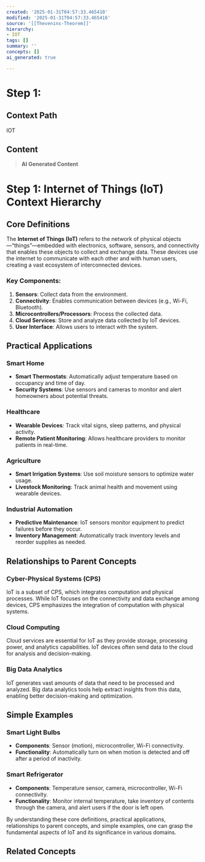 ```yaml
---
created: '2025-01-31T04:57:33.465410'
modified: '2025-01-31T04:57:33.465416'
source: '[[Thevenins-Theorem]]'
hierarchy:
- IOT
tags: []
summary: ''
concepts: []
ai_generated: true

---
```


# Step 1:

## Context Path
IOT

## Content
> **AI Generated Content**
 # Step 1: Internet of Things (IoT) Context Hierarchy

## Core Definitions

The **Internet of Things (IoT)** refers to the network of physical objects—“things”—embedded with electronics, software, sensors, and connectivity that enables these objects to collect and exchange data. These devices use the internet to communicate with each other and with human users, creating a vast ecosystem of interconnected devices.

### Key Components:
1. **Sensors**: Collect data from the environment.
2. **Connectivity**: Enables communication between devices (e.g., Wi-Fi, Bluetooth).
3. **Microcontrollers/Processors**: Process the collected data.
4. **Cloud Services**: Store and analyze data collected by IoT devices.
5. **User Interface**: Allows users to interact with the system.

## Practical Applications

### Smart Home
- **Smart Thermostats**: Automatically adjust temperature based on occupancy and time of day.
- **Security Systems**: Use sensors and cameras to monitor and alert homeowners about potential threats.

### Healthcare
- **Wearable Devices**: Track vital signs, sleep patterns, and physical activity.
- **Remote Patient Monitoring**: Allows healthcare providers to monitor patients in real-time.

### Agriculture
- **Smart Irrigation Systems**: Use soil moisture sensors to optimize water usage.
- **Livestock Monitoring**: Track animal health and movement using wearable devices.

### Industrial Automation
- **Predictive Maintenance**: IoT sensors monitor equipment to predict failures before they occur.
- **Inventory Management**: Automatically track inventory levels and reorder supplies as needed.

## Relationships to Parent Concepts

### Cyber-Physical Systems (CPS)
IoT is a subset of CPS, which integrates computation and physical processes. While IoT focuses on the connectivity and data exchange among devices, CPS emphasizes the integration of computation with physical systems.

### Cloud Computing
Cloud services are essential for IoT as they provide storage, processing power, and analytics capabilities. IoT devices often send data to the cloud for analysis and decision-making.

### Big Data Analytics
IoT generates vast amounts of data that need to be processed and analyzed. Big data analytics tools help extract insights from this data, enabling better decision-making and optimization.

## Simple Examples

### Smart Light Bulbs
- **Components**: Sensor (motion), microcontroller, Wi-Fi connectivity.
- **Functionality**: Automatically turn on when motion is detected and off after a period of inactivity.

### Smart Refrigerator
- **Components**: Temperature sensor, camera, microcontroller, Wi-Fi connectivity.
- **Functionality**: Monitor internal temperature, take inventory of contents through the camera, and alert users if the door is left open.

By understanding these core definitions, practical applications, relationships to parent concepts, and simple examples, one can grasp the fundamental aspects of IoT and its significance in various domains.

## Related Concepts
